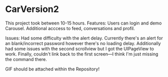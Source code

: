 CarVersion2
===========
This project took between 10-15 hours. 
Features:
Users can login and demo Carousel. Additional acccess to feed, conversations and profil.

Issues: 
Had some difficulty with the alert delay. Currently there's an alert for an blank/incorrect password however there's no loading delay. Additionally had some issues with the second scrollview but I got the UIPageView to work. Finally, couldn't link back to the first screen—I think I'm just missing the command there.

GIF should be attached within the Repository!
